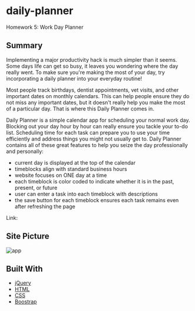 # daily-planner
Homework 5: Work Day Planner

## Summary
Implementing a major productivity hack is much simpler than it seems. Some days life can get so busy, it leaves you wondering where the day really went. To make sure you're making the most of your day, try incorporating a daily planner into your everyday routine! 

Most people track birthdays, dentist appointments, vet visits, and other important dates on monthly calendars. This can help people ensure they do not miss any important dates, but it doesn't really help you make the most of a particular day. That is where this Daily Planner comes in.

Daily Planner is a simple calendar app for scheduling your normal work day. Blocking out your day hour by hour can really ensure you tackle your to-do list. Scheduling time for each task can prepare you to use your time efficiently and address things you might not usually get to. Daily Planner contains all of these great features to help you seize the day professionally and personally:

- current day is displayed at the top of the calendar
- timeblocks align with standard business hours
- website focuses on ONE day at a time
- each timeblock is color coded to indicate whether it is in the past, present, or future
- user can enter a task into each timeblock with descriptions
- the save button for each timeblock ensures each task remains even after refreshing the page

Link:

## Site Picture 
![app](appscreenshot.png)

## Built With
* [jQuery](https://api.jquery.com/)
* [HTML](https://developer.mozilla.org/en-US/docs/Web/HTML)
* [CSS](https://developer.mozilla.org/en-US/docs/Web/CSS)
* [Boostrap](https://getbootstrap.com/)
